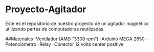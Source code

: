 # Proyecto-Agitador
Este es el repositorio de nuestro proyecto de un agitador magnético utilizando partes de computadoras reutilzadas.

##Materiales
-Ventilador (AMD “3300 rpm”)
-Arduino MEGA 2650
-Potenciómetro
-Relay
-Conector 12 volts center positive
